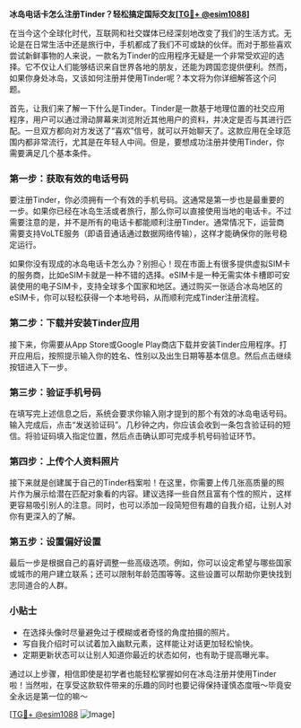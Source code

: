 **冰岛电话卡怎么注册Tinder？轻松搞定国际交友[[TG💪+ @esim1088](https://t.me/s/esim1088)]**

在当今这个全球化时代，互联网和社交媒体已经深刻地改变了我们的生活方式。无论是在日常生活中还是旅行中，手机都成了我们不可或缺的伙伴。而对于那些喜欢尝试新鲜事物的人来说，一款名为Tinder的应用程序无疑是一个非常受欢迎的选择。它不仅让人们能够结识来自世界各地的朋友，还能为跨国恋提供便利。然而，如果你身处冰岛，又该如何注册并使用Tinder呢？本文将为你详细解答这个问题。

首先，让我们来了解一下什么是Tinder。Tinder是一款基于地理位置的社交应用程序，用户可以通过滑动屏幕来浏览附近其他用户的资料，并决定是否与其进行匹配。一旦双方都向对方发送了“喜欢”信号，就可以开始聊天了。这款应用在全球范围内都非常流行，尤其是在年轻人中间。但是，要想成功注册并使用Tinder，你需要满足几个基本条件。

### 第一步：获取有效的电话号码

要注册Tinder，你必须拥有一个有效的手机号码。这通常是第一步也是最重要的一步。如果你已经在冰岛生活或者旅行，那么你可以直接使用当地的电话卡。不过需要注意的是，并不是所有的电话卡都能顺利注册Tinder。通常情况下，运营商需要支持VoLTE服务（即语音通话通过数据网络传输），这样才能确保你的账号稳定运行。

如果你没有现成的冰岛电话卡怎么办？别担心！现在市面上有很多提供虚拟SIM卡的服务商，比如eSIM卡就是一种不错的选择。eSIM卡是一种无需实体卡槽即可安装使用的电子SIM卡，支持全球多个国家和地区。通过购买一张适合冰岛地区的eSIM卡，你可以轻松获得一个本地号码，从而顺利完成Tinder注册流程。

### 第二步：下载并安装Tinder应用

接下来，你需要从App Store或Google Play商店下载并安装Tinder应用程序。打开应用后，按照提示输入你的姓名、性别以及出生日期等基本信息。然后点击继续按钮进入下一步。

### 第三步：验证手机号码

在填写完上述信息之后，系统会要求你输入刚才提到的那个有效的冰岛电话号码。输入完成后，点击“发送验证码”。几秒钟之内，你应该会收到一条包含验证码的短信。将验证码填入指定位置，然后点击确认即可完成手机号码验证环节。

### 第四步：上传个人资料照片

接下来就是创建属于自己的Tinder档案啦！在这里，你需要上传几张高质量的照片作为展示给潜在匹配对象看的内容。建议选择一些自然且富有个性的照片，这样更容易吸引别人的注意。同时，也可以添加一段简短但有趣的自我介绍，让别人对你有更深入的了解。

### 第五步：设置偏好设置

最后一步是根据自己的喜好调整一些高级选项。例如，你可以设定希望与哪些国家或城市的用户建立联系；还可以限制年龄范围等等。这些设置可以帮助你更快找到志同道合的人群。

### 小贴士

- 在选择头像时尽量避免过于模糊或者奇怪的角度拍摄的照片。
- 写自我介绍时可以试着加入幽默元素，这样能让对话更加轻松愉快。
- 定期更新状态可以让别人知道你最近的状态如何，也有助于提高曝光率。

通过以上步骤，相信即使是初学者也能轻松掌握如何在冰岛注册并使用Tinder啦！当然啦，在享受这款软件带来的乐趣的同时也要记得保持谨慎态度哦～毕竟安全永远是第一位的嘛～

[[TG💪+ @esim1088](https://t.me/s/esim1088) ![Image](https://i.postimg.cc/4NQfJmqS/Snipaste-2025-05-13-00-14-12.png)]